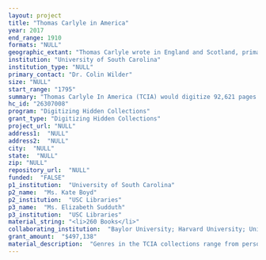 ```yaml
--- 
layout: project 
title: "Thomas Carlyle in America"
year: 2017
end_range: 1910
formats: "NULL"
geographic_extant: "Thomas Carlyle wrote in England and Scotland, primarily in London. He also wrote letters and travel narratives in Germany, France, and the Netherlands. He wrote about France, Germany, Great Britain, and the United States. This project highlights his large readership in the U.S., including many prominent figures."
institution: "University of South Carolina"
institution_type: "NULL"
primary_contact: "Dr. Colin Wilder"
size: "NULL"
start_range: "1795"
summary: "Thomas Carlyle In America (TCIA) would digitize 92,621 pages of materials related to the controversial Victorian prophet, Thomas Carlyle (1795–1881), held at libraries across the United States. TCIA will be the next and largest venture of the Victorian Lives and Letters Consortium, an international scholarly network dedicated to creating digital archives of important but difficult to access Victorian sources. Scattered for over a century, the letters, artwork, research notes, annotated books, etc. represented in TCIA form a huge, lost or invisible archive of Carlyle and particularly his extensive American circle. Indeed, Carlyle’s reputation as “the Sage of Chelsea” depended heavily upon his “New England” audience. He strongly influenced Emerson, Thoreau, Margaret Fuller, Henry James Sr., and many others. According to Walt Whitman, Carlyle’s “final value” in this country was in “launching into the self-complacent atmosphere of our days a rasping, questioning, dislocating agitation and shock.”"
hc_id: "26307008"
program: "Digitizing Hidden Collections"
grant_type: "Digitizing Hidden Collections"
project_url: "NULL"
address1:  "NULL"
address2:  "NULL"
city:  "NULL"
state:  "NULL"
zip: "NULL"
repository_url:  "NULL"
funded:  "FALSE"
p1_institution:  "University of South Carolina"
p2_name:  "Ms. Kate Boyd"
p2_institution:  "USC Libraries"
p3_name:  "Ms. Elizabeth Sudduth"
p3_institution:  "USC Libraries"
material_string: "<li>260 Books</li>"
collaborating_institution:  "Baylor University; Harvard University; University of California, Santa Cruz; University of South Carolina"
grant_amount:  "$497,138"
material_description:  "Genres in the TCIA collections range from personal correspondence to Carlyle’s extensive, annotated research collections, memoirs to travel narratives, and rare inscribed published works to unique material artifacts, such as a relic from the Battle of Naseby (1645). A partial list of relevant figures who are either discussed or were actual parties to these materials (as authors or recipients) serves as a pantheon of 19th-century intellectual life: radicals such as Louis Blanc, Godefroi Cavignac, Alexander Herzen, and Giuseppe Mazzini; actors such as Charlotte Cushman; artists such as Ford Madox Brown, William Holman Hunt, Dante Gabriel Rossetti, and James Abbott McNeill Whistler; historians, essayists, and biographers such as Ralph Waldo Emerson, John Forster, and Margaret Fuller; novelists such as Dickens, Eliot, Turgenev, and Trollope; poets such as the Brownings, Goethe, Tennyson, and Whitman; philosophers and social critics such as Matthew Arnold, Erasmus Darwin, John Stuart Mill, and John Ruskin; publishers, journalists, and researchers such as Frederic and John Chapman, John Delane, and Edward Moxon; politicians such as Bismarck, Disraeli, Gladstone, and Peel; scientists such as Thomas Huxley, Richard Owen, and John Tyndall; and clergymen such as John Henry Newman and Samuel Wilberforce. This formation, as it were parading through the Carlyles’ house in Chelsea, central London, makes it easy to understand why Walt Whitman wrote, “Try to consider, for a moment, the array of British thought, the resultant ensemble of the last fifty years, as existing today, but with Carlyle left out. It would be like an army with no artillery.”"
---
```

